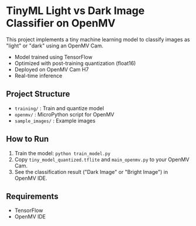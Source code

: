 # TinyML Light vs Dark Image Classifier on OpenMV

This project implements a tiny machine learning model to classify images as "light" or "dark" using an OpenMV Cam.

- Model trained using TensorFlow
- Optimized with post-training quantization (float16)
- Deployed on OpenMV Cam H7
- Real-time inference

## Project Structure
- `training/` : Train and quantize model
- `openmv/` : MicroPython script for OpenMV
- `sample_images/` : Example images

## How to Run
1. Train the model: `python train_model.py`
2. Copy `tiny_model_quantized.tflite` and `main_openmv.py` to your OpenMV Cam.
3. See the classification result ("Dark Image" or "Bright Image") in OpenMV IDE.

## Requirements
- TensorFlow
- OpenMV IDE
